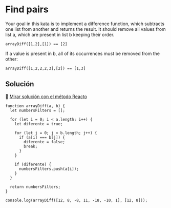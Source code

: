 # Find pairs

Your goal in this kata is to implement a difference function, which subtracts one list from another and returns the result.
It should remove all values from list a, which are present in list b keeping their order.

```
arrayDiff([1,2],[1]) == [2]
```

If a value is present in b, all of its occurrences must be removed from the other:

```
arrayDiff([1,2,2,2,3],[2]) == [1,3]
```

## Solución

🔗 [ Mirar solución con el método Reacto ](../js/08-array-diff.js)

```
function arrayDiff(a, b) {
  let numbersFilters = [];

  for (let i = 0; i < a.length; i++) {
    let diferente = true;

    for (let j = 0; j < b.length; j++) {
      if (a[i] === b[j]) {
        diferente = false;
        break;
      }
    }

    if (diferente) {
      numbersFilters.push(a[i]);
    }
  }

  return numbersFilters;
}

console.log(arrayDiff([12, 8, -8, 11, -18, -10, 1], [12, 8]));

```
